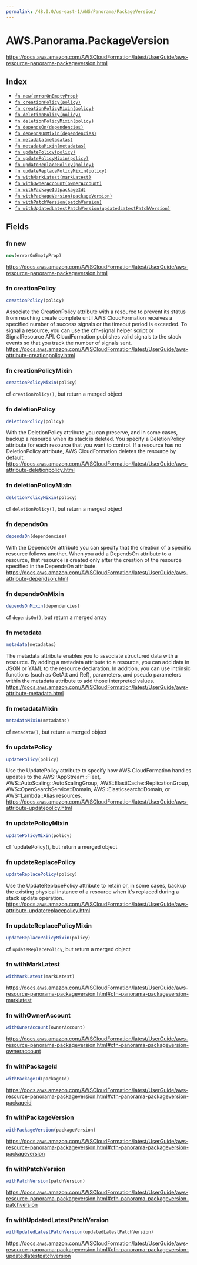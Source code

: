 ```yaml
---
permalink: /48.0.0/us-east-1/AWS/Panorama/PackageVersion/
---
```


# AWS.Panorama.PackageVersion

https://docs.aws.amazon.com/AWSCloudFormation/latest/UserGuide/aws-resource-panorama-packageversion.html

## Index

* [`fn new(errorOnEmptyProp)`](#fn-new)
* [`fn creationPolicy(policy)`](#fn-creationpolicy)
* [`fn creationPolicyMixin(policy)`](#fn-creationpolicymixin)
* [`fn deletionPolicy(policy)`](#fn-deletionpolicy)
* [`fn deletionPolicyMixin(policy)`](#fn-deletionpolicymixin)
* [`fn dependsOn(dependencies)`](#fn-dependson)
* [`fn dependsOnMixin(dependencies)`](#fn-dependsonmixin)
* [`fn metadata(metadatas)`](#fn-metadata)
* [`fn metadataMixin(metadatas)`](#fn-metadatamixin)
* [`fn updatePolicy(policy)`](#fn-updatepolicy)
* [`fn updatePolicyMixin(policy)`](#fn-updatepolicymixin)
* [`fn updateReplacePolicy(policy)`](#fn-updatereplacepolicy)
* [`fn updateReplacePolicyMixin(policy)`](#fn-updatereplacepolicymixin)
* [`fn withMarkLatest(markLatest)`](#fn-withmarklatest)
* [`fn withOwnerAccount(ownerAccount)`](#fn-withowneraccount)
* [`fn withPackageId(packageId)`](#fn-withpackageid)
* [`fn withPackageVersion(packageVersion)`](#fn-withpackageversion)
* [`fn withPatchVersion(patchVersion)`](#fn-withpatchversion)
* [`fn withUpdatedLatestPatchVersion(updatedLatestPatchVersion)`](#fn-withupdatedlatestpatchversion)

## Fields

### fn new

```ts
new(errorOnEmptyProp)
```

https://docs.aws.amazon.com/AWSCloudFormation/latest/UserGuide/aws-resource-panorama-packageversion.html

### fn creationPolicy

```ts
creationPolicy(policy)
```

Associate the CreationPolicy attribute with a resource to prevent its status from reaching create complete until AWS CloudFormation receives a specified number of success signals or the timeout period is exceeded. To signal a resource, you can use the cfn-signal helper script or SignalResource API. CloudFormation publishes valid signals to the stack events so that you track the number of signals sent. 
https://docs.aws.amazon.com/AWSCloudFormation/latest/UserGuide/aws-attribute-creationpolicy.html

### fn creationPolicyMixin

```ts
creationPolicyMixin(policy)
```

cf `creationPolicy()`, but return a merged object

### fn deletionPolicy

```ts
deletionPolicy(policy)
```

With the DeletionPolicy attribute you can preserve, and in some cases, backup a resource when its stack is deleted. You specify a DeletionPolicy attribute for each resource that you want to control. If a resource has no DeletionPolicy attribute, AWS CloudFormation deletes the resource by default. 
https://docs.aws.amazon.com/AWSCloudFormation/latest/UserGuide/aws-attribute-deletionpolicy.html

### fn deletionPolicyMixin

```ts
deletionPolicyMixin(policy)
```

cf `deletionPolicy()`, but return a merged object

### fn dependsOn

```ts
dependsOn(dependencies)
```

With the DependsOn attribute you can specify that the creation of a specific resource follows another. When you add a DependsOn attribute to a resource, that resource is created only after the creation of the resource specified in the DependsOn attribute. 
https://docs.aws.amazon.com/AWSCloudFormation/latest/UserGuide/aws-attribute-dependson.html

### fn dependsOnMixin

```ts
dependsOnMixin(dependencies)
```

cf `dependsOn()`, but return a merged array

### fn metadata

```ts
metadata(metadatas)
```

The metadata attribute enables you to associate structured data with a resource. By adding a metadata attribute to a resource, you can add data in JSON or YAML to the resource declaration. In addition, you can use intrinsic functions (such as GetAtt and Ref), parameters, and pseudo parameters within the metadata attribute to add those interpreted values. 
https://docs.aws.amazon.com/AWSCloudFormation/latest/UserGuide/aws-attribute-metadata.html

### fn metadataMixin

```ts
metadataMixin(metadatas)
```

cf `metadata()`, but return a merged object

### fn updatePolicy

```ts
updatePolicy(policy)
```

Use the UpdatePolicy attribute to specify how AWS CloudFormation handles updates to the AWS::AppStream::Fleet, AWS::AutoScaling::AutoScalingGroup, AWS::ElastiCache::ReplicationGroup, AWS::OpenSearchService::Domain, AWS::Elasticsearch::Domain, or AWS::Lambda::Alias resources. 
https://docs.aws.amazon.com/AWSCloudFormation/latest/UserGuide/aws-attribute-updatepolicy.html

### fn updatePolicyMixin

```ts
updatePolicyMixin(policy)
```

cf `updatePolicy(), but return a merged object

### fn updateReplacePolicy

```ts
updateReplacePolicy(policy)
```

Use the UpdateReplacePolicy attribute to retain or, in some cases, backup the existing physical instance of a resource when it's replaced during a stack update operation. 
https://docs.aws.amazon.com/AWSCloudFormation/latest/UserGuide/aws-attribute-updatereplacepolicy.html

### fn updateReplacePolicyMixin

```ts
updateReplacePolicyMixin(policy)
```

cf `updateReplacePolicy`, but return a merged object

### fn withMarkLatest

```ts
withMarkLatest(markLatest)
```

https://docs.aws.amazon.com/AWSCloudFormation/latest/UserGuide/aws-resource-panorama-packageversion.html#cfn-panorama-packageversion-marklatest

### fn withOwnerAccount

```ts
withOwnerAccount(ownerAccount)
```

https://docs.aws.amazon.com/AWSCloudFormation/latest/UserGuide/aws-resource-panorama-packageversion.html#cfn-panorama-packageversion-owneraccount

### fn withPackageId

```ts
withPackageId(packageId)
```

https://docs.aws.amazon.com/AWSCloudFormation/latest/UserGuide/aws-resource-panorama-packageversion.html#cfn-panorama-packageversion-packageid

### fn withPackageVersion

```ts
withPackageVersion(packageVersion)
```

https://docs.aws.amazon.com/AWSCloudFormation/latest/UserGuide/aws-resource-panorama-packageversion.html#cfn-panorama-packageversion-packageversion

### fn withPatchVersion

```ts
withPatchVersion(patchVersion)
```

https://docs.aws.amazon.com/AWSCloudFormation/latest/UserGuide/aws-resource-panorama-packageversion.html#cfn-panorama-packageversion-patchversion

### fn withUpdatedLatestPatchVersion

```ts
withUpdatedLatestPatchVersion(updatedLatestPatchVersion)
```

https://docs.aws.amazon.com/AWSCloudFormation/latest/UserGuide/aws-resource-panorama-packageversion.html#cfn-panorama-packageversion-updatedlatestpatchversion